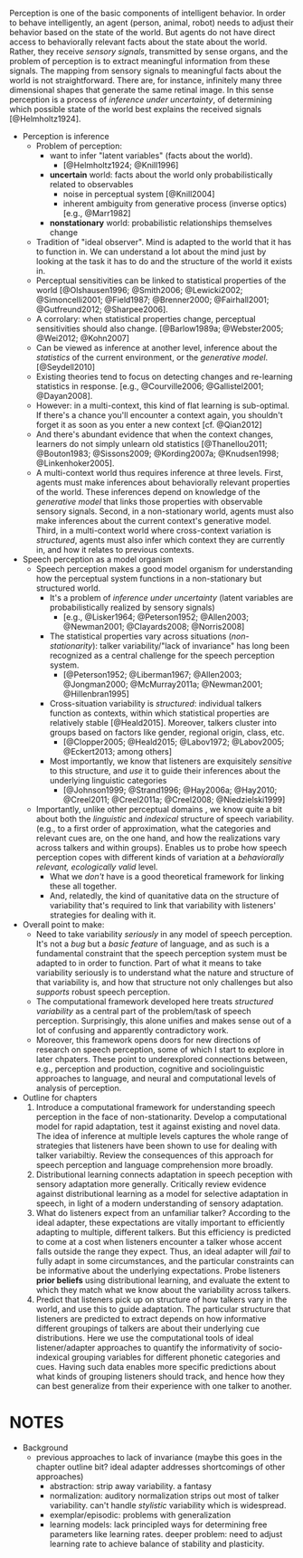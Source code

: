 Perception is one of the basic components of intelligent behavior. In order to behave intelligently, an agent (person, animal, robot) needs to adjust their behavior based on the state of the world. But agents do not have direct access to behaviorally relevant facts about the state about the world. Rather, they receive _sensory signals_, transmitted by sense organs, and the problem of perception is to extract meaningful information from these signals. The mapping from sensory signals to meaningful facts about the world is not straightforward. There are, for instance, infinitely many three dimensional shapes that generate the same retinal image. In this sense perception is a process of _inference under uncertainty_, of determining which possible state of the world best explains the received signals [@Helmholtz1924].



* Perception is inference
    * Problem of perception:
        * want to infer "latent variables" (facts about the world). 
            * [@Helmholtz1924; @Knill1996]
        * **uncertain** world: facts about the world only probabilistically related
          to observables
            * noise in perceptual system [@Knill2004]
            * inherent ambiguity from generative process (inverse optics) [e.g., @Marr1982]
        * **nonstationary** world: probabilistic relationships themselves change
    * Tradition of "ideal observer". Mind is adapted to the world that it has to function in. We can understand a lot about the mind just by looking at the task it has to do and the structure of the world it exists in.
    * Perceptual sensitivities can be linked to statistical properties of the world [@Olshausen1996; @Smith2006; @Lewicki2002; @Simoncelli2001; @Field1987; @Brenner2000; @Fairhall2001; @Gutfreund2012; @Sharpee2006].
    * A corrolary: when statistical properties change, perceptual sensitivities should also change. [@Barlow1989a; @Webster2005; @Wei2012; @Kohn2007]
    * Can be viewed as inference at another level, inference about the _statistics_ of the current environment, or the _generative model_. [@Seydell2010]
    * Existing theories tend to focus on detecting changes and re-learning statistics in response. [e.g., @Courville2006; @Gallistel2001; @Dayan2008].
    * However: in a multi-context, this kind of flat learning is sub-optimal. If there's a chance you'll encounter a context again, you shouldn't forget it as soon as you enter a new context [cf. @Qian2012]
    * And there's abundant evidence that when the context changes, learners do not simply unlearn old statistics [@Thanellou2011; @Bouton1983; @Sissons2009; @Kording2007a; @Knudsen1998; @Linkenhoker2005].
    * A multi-context world thus requires inference at three levels. First, agents must make inferences about behaviorally relevant properties of the world. These inferences depend on knowledge of the _generative model_ that links those properties with observable sensory signals. Second, in a non-stationary world, agents must also make inferences about the current context's generative model. Third, in a multi-context world where cross-context variation is _structured_, agents must also infer which context they are currently in, and how it relates to previous contexts.
      <!-- not to imply that there's a strict segregation between _latent_ variables that are behaviorally relevant and _nuisance_ variables like the statistical properties of the world -->
* Speech perception as a model organism
    * Speech perception makes a good model organism for understanding how the perceptual system functions in a non-stationary but structured world.
        * It's a problem of _inference under uncertainty_ (latent variables are
          probabilistically realized by sensory signals)
            * [e.g., @Lisker1964; @Peterson1952; @Allen2003; @Newman2001; @Clayards2008; @Norris2008]
        * The statistical properties vary across situations (_non-stationarity_):
          talker variability/"lack of invariance" has long been recognized as a central challenge for the speech perception system.
            * [@Peterson1952; @Liberman1967; @Allen2003; @Jongman2000; @McMurray2011a; @Newman2001; @Hillenbran1995]
        * Cross-situation variability is _structured_: individual talkers function as contexts, within which statistical properties are relatively stable [@Heald2015]. Moreover, talkers cluster into groups based on factors like gender, regional origin, class, etc.
            * [@Clopper2005; @Heald2015; @Labov1972; @Labov2005; @Eckert2013; among others]
        * Most importantly, we know that listeners are exquisitely _sensitive_
          to this structure, and _use_ it to guide their inferences about the
          underlying linguistic categories
            * [@Johnson1999; @Strand1996; @Hay2006a; @Hay2010; @Creel2011; @Creel2011a; @Creel2008; @Niedzielski1999]
    * Importantly, unlike other perceptual domains <!-- I dunno aboout
      this... -->, we know quite a bit about both the _linguistic_ and
      _indexical_ structure of speech variability. (e.g., to a first order of
      approximation, what the categories and relevant cues are, on the one hand,
      and how the realizations vary across talkers and within groups). Enables us to probe how speech perception copes with different kinds of variation at a _behaviorally relevant, ecologically valid_ level.
        * What we _don't_ have is a good theoretical framework for linking these all
          together. <!-- maybe here is a good place for points in notes below on prev. work? or at least a pointer to where it's reviewed in later chapters -->
        * And, relatedly, the kind of quanitative data on the structure of
          variability that's required to link that variability with listeners'
          strategies for dealing with it.
* Overall point to make:
    * Need to take variability _seriously_ in any model of speech perception. It's not a _bug_ but a _basic feature_ of language, and as such is a fundamental constraint that the speech perception system must be adapted to in order to function. Part of what it means to take variability seriously is to understand what the nature and structure of that variability is, and how that structure not only challenges but also _supports_ robust speech perception.
    * The computational framework developed here treats _structured variability_ as a central part of the problem/task of speech perception. Surprisingly, this alone unifies and makes sense out of a lot of confusing and apparently contradictory work.
    * Moreover, this framework opens doors for new directions of research on speech perception, some of which I start to explore in later chpaters. These point to underexplored connections between, e.g., perception and production, cognitive and sociolinguistic approaches to language, and neural and computational levels of analysis of perception.
* Outline for chapters
    1. Introduce a computational framework for understanding speech perception in the face of non-stationarity. Develop a computational model for rapid adaptation, test it against existing and novel data. The idea of inference at multiple levels captures the whole range of strategies that listeners have been shown to use for dealing with talker variabiltiy. Review the consequences of this approach for speech perception and language comprehension more broadly.
    2. Distributional learning connects adaptation in speech peception with sensory adaptation more generally. Critically review evidence against distributional learning as a model for selective adaptation in speech, in light of a modern understanding of sensory adaptation.
    3. What do listeners expect from an unfamiliar talker? According to the ideal adapter, these expectations are vitally important to efficiently adapting to multiple, different talkers. But this efficiency is predicted to come at a cost when listeners encounter a talker whose accent falls outside the range they expect. Thus, an ideal adapter will _fail_ to fully adapt in some circumstances, and the particular constraints can be informative about the underlying expectations. Probe listeners __prior beliefs__ using distributional learning, and evaluate the extent to which they match what we know about the variability across talkers.
    4. Predict that listeners pick up on structure of how talkers vary in the world, and use this to guide adaptation. The particular structure that listeners are predicted to extract depends on how informative different groupings of talkers are about their underlying cue distributions.  Here we use the computational tools of ideal listener/adapter approaches to quantify the informativity of socio-indexical grouping variables for different phonetic categories and cues. Having such data enables more specific predictions about what kinds of grouping listeners should track, and hence how they can best generalize from their experience with one talker to another.



# NOTES

* Background
    * previous approaches to lack of invariance (maybe this goes in the chapter
      outline bit? ideal adapter addresses shortcomings of other approaches)
        * abstraction: strip away variability. a fantasy
        * normalization: auditory normalization strips out most of talker variability. can't handle _stylistic_ variability which is widespread.
        * exemplar/episodic: problems with generalization
        * learning models: lack principled ways for determining free parameters like learning rates. deeper problem: need to adjust learning rate to achieve balance of stability and plasticity.
